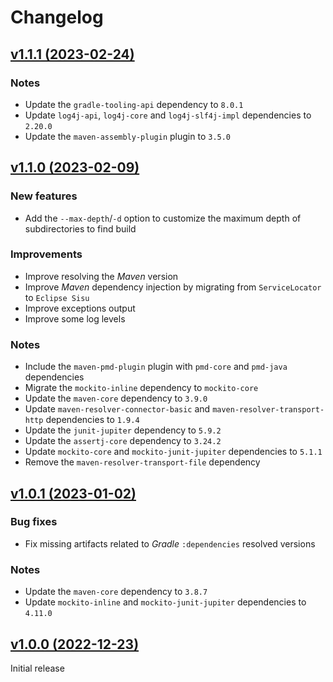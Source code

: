 # Changelog

## [v1.1.1 (2023-02-24)](https://github.com/AlexisJehan/MavenCheck/releases/tag/v1.1.1)

### Notes
- Update the `gradle-tooling-api` dependency to `8.0.1`
- Update `log4j-api`, `log4j-core` and `log4j-slf4j-impl` dependencies to `2.20.0`
- Update the `maven-assembly-plugin` plugin to `3.5.0`

## [v1.1.0 (2023-02-09)](https://github.com/AlexisJehan/MavenCheck/releases/tag/v1.1.0)

### New features
- Add the `--max-depth`/`-d` option to customize the maximum depth of subdirectories to find build

### Improvements
- Improve resolving the _Maven_ version
- Improve _Maven_ dependency injection by migrating from `ServiceLocator` to `Eclipse Sisu`
- Improve exceptions output
- Improve some log levels

### Notes
- Include the `maven-pmd-plugin` plugin with `pmd-core` and `pmd-java` dependencies
- Migrate the `mockito-inline` dependency to `mockito-core`
- Update the `maven-core` dependency to `3.9.0`
- Update `maven-resolver-connector-basic` and `maven-resolver-transport-http` dependencies to `1.9.4`
- Update the `junit-jupiter` dependency to `5.9.2`
- Update the `assertj-core` dependency to `3.24.2`
- Update `mockito-core` and `mockito-junit-jupiter` dependencies to `5.1.1`
- Remove the `maven-resolver-transport-file` dependency

## [v1.0.1 (2023-01-02)](https://github.com/AlexisJehan/MavenCheck/releases/tag/v1.0.1)

### Bug fixes
- Fix missing artifacts related to _Gradle_ `:dependencies` resolved versions

### Notes
- Update the `maven-core` dependency to `3.8.7`
- Update `mockito-inline` and `mockito-junit-jupiter` dependencies to `4.11.0`

## [v1.0.0 (2022-12-23)](https://github.com/AlexisJehan/MavenCheck/releases/tag/v1.0.0)
Initial release